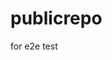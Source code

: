 # publicrepo
for e2e test









































































































































































































































































































































































































































































































































































































































































































































































































































































































































































































































































































































































































































































































































































































































































































































































































































































































































































































































































































































































